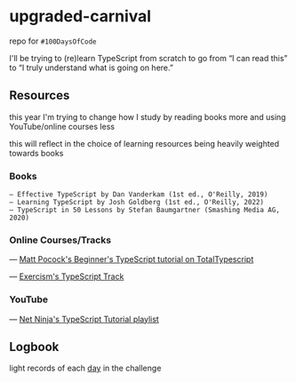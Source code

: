 # upgraded-carnival

repo for `#100DaysOfCode`

I'll be trying to (re)learn TypeScript from scratch to go from “I can read this” to “I truly understand what is going on here.”

## Resources

this year I'm trying to change how I study by reading books more and using YouTube/online courses less

this will reflect in the choice of learning resources being heavily weighted towards books

### Books

    — Effective TypeScript by Dan Vanderkam (1st ed., O'Reilly, 2019)
    — Learning TypeScript by Josh Goldberg (1st ed., O'Reilly, 2022)
    — TypeScript in 50 Lessons by Stefan Baumgartner (Smashing Media AG, 2020)

### Online Courses/Tracks

— [Matt Pocock's Beginner's TypeScript tutorial on TotalTypescript](https://www.totaltypescript.com/tutorials/beginners-typescript)

— [Exercism's TypeScript Track](https://exercism.org/tracks/typescript)

### YouTube

— [Net Ninja's TypeScript Tutorial playlist](https://www.youtube.com/playlist?list=PL4cUxeGkcC9gUgr39Q_yD6v-bSyMwKPUI)

## Logbook

light records of each [day](./logbook) in the challenge
